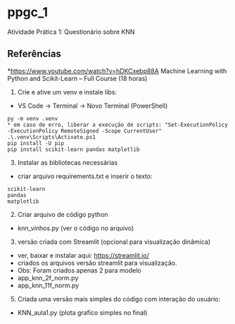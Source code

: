 # ppgc_1
Atividade Prática 1: Questionário sobre KNN

## Referências
*https://www.youtube.com/watch?v=hDKCxebp88A
Machine Learning with Python and Scikit-Learn – Full Course (18 horas)


1. Crie e ative um venv e instale libs:
- VS Code → Terminal → Novo Terminal (PowerShell)
```
py -m venv .venv
* em caso de erro, liberar a execução de scripts: "Set-ExecutionPolicy -ExecutionPolicy RemoteSigned -Scope CurrentUser"
.\.venv\Scripts\Activate.ps1
pip install -U pip
pip install scikit-learn pandas matplotlib
```

3. Instalar as bibliotecas necessárias
- criar arquivo requirements.txt e inserir o texto:
```
scikit-learn
pandas
matplotlib
```
2. Criar arquivo de código python
- knn_vinhos.py (ver o código no arquivo)

3. versão criada com Streamlit (opcional para visualização dinâmica)
- ver, baixar e instalar aqui: https://streamlit.io/
- criados os arquivos versão streamlit para visualização.
 - Obs: Foram criados apenas 2 para modelo
 - app_knn_2f_norm.py
 - app_knn_11f_norm.py

5. Criada uma versão mais simples do código com interação do usuário:
- KNN_aula1.py (plota grafico simples no final)
